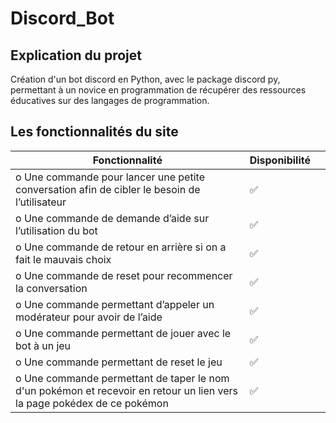 # Discord_Bot

## Explication du projet

Création d'un bot discord en Python, avec le package discord py, permettant à un novice en programmation de récupérer des ressources 
éducatives sur des langages de programmation.


## Les fonctionnalités du site

| Fonctionnalité             | Disponibilité | |
| ------------------- | -- | ---------------------------------------- | 
| o	Une commande pour lancer une petite conversation afin de cibler le besoin de l’utilisateur       | ✅ |  
| o	Une commande de demande d’aide sur l’utilisation du bot                                                          | ✅             | 
| o	Une commande de retour en arrière si on a fait le mauvais choix                                                  | ✅             | 
| o	Une commande de reset pour recommencer la conversation                                                                 | ✅             |                
| o	Une commande permettant d’appeler un modérateur pour avoir de l’aide| ✅             |          
| o	Une commande permettant de jouer avec le bot à un jeu  | ✅             | 
| o	Une commande permettant de reset le jeu  | ✅             | 
| o Une commande permettant de taper le nom d'un pokémon et recevoir en retour un lien vers la page pokédex de ce pokémon | ✅             |   




